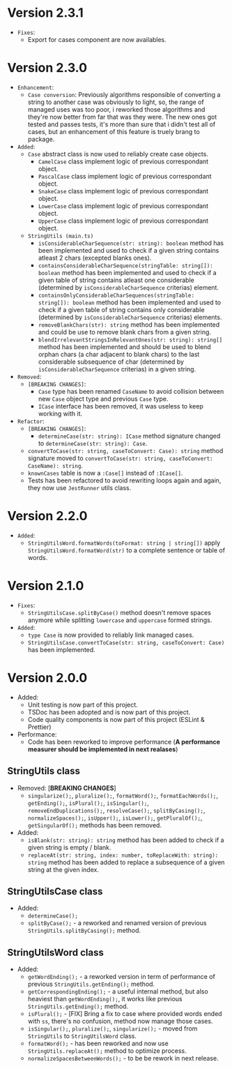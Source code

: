 # Version 2.3.1

- `Fixes`:
  - Export for cases component are now availables.

# Version 2.3.0

- `Enhancement`:
  - `Case conversion`: Previously algorithms responsible of converting a string to another case was obviously to light, so, the range of managed uses was too poor, i reworked those algorithms and they're now better from far that was they were. The new ones got tested and passes tests, it's more than sure that i didn't test all of cases, but an enhancement of this feature is truely brang to package.
- `Added`:
  - `Case` abstract class is now used to reliably create case objects.
    - `CamelCase` class implement logic of previous correspondant object.
    - `PascalCase` class implement logic of previous correspondant object.
    - `SnakeCase` class implement logic of previous correspondant object.
    - `LowerCase` class implement logic of previous correspondant object.
    - `UpperCase` class implement logic of previous correspondant object.
  - `StringUtils (main.ts)`
    - `isConsiderableCharSequence(str: string): boolean` method has been implemented and used to check if a given string contains atleast 2 chars (excepted blanks ones).
    - `containsConsiderableCharSequence(stringTable: string[]): boolean` method has been implemented and used to check if a given table of string contains atleast one considerable (determined by `isConsiderableCharSequence` criterias) element.
    - `containsOnlyConsiderableCharSequences(stringTable: string[]): boolean` method has been implemented and used to check if a given table of string contains only considerable (determined by `isConsiderableCharSequence` criterias) elements.
    - `removeBlankChars(str): string` method has been implemented and could be use to remove blank chars from a given string.
    - `blendIrrelevantStringsInRelevantOnes(str: string): string[]` method has been implemented and should be used to blend orphan chars (a char adjacent to blank chars) to the last considerable subsequence of char (determined by `isConsiderableCharSequence` criterias) in a given string.
- `Removed`:
  - `[BREAKING CHANGES]`:
    - `Case` type has been renamed `CaseName` to avoid collision between new `Case` object type and previous `Case` type.
    - `ICase` interface has been removed, it was useless to keep working with it.
- `Refactor`:
  - `[BREAKING CHANGES]`:
    - `determineCase(str: string): ICase` method signature changed to `determineCase(str: string): Case`.
  - `convertToCase(str: string, caseToConvert: Case): string` method signature moved to `convertToCase(str: string, caseToConvert: CaseName): string`.
  - `knownCases` table is now a `:Case[]` instead of `:ICase[]`.
  - Tests has been refactored to avoid rewriting loops again and again, they now use `JestRunner` utils class.

# Version 2.2.0

- `Added`:
  - `StringUtilsWord.formatWords(toFormat: string | string[])` apply `StringUtilsWord.formatWord(str)` to a complete sentence or table of words.

# Version 2.1.0

- `Fixes`:
  - `StringUtilsCase.splitByCase()` method doesn't remove spaces anymore while splitting `lowercase` and `uppercase` formed strings.
- `Added`:
  - `type Case` is now provided to reliably link managed cases.
  - `StringUtilsCase.convertToCase(str: string, caseToConvert: Case)` has been implemented.

# Version 2.0.0

- Added:
  - Unit testing is now part of this project.
  - TSDoc has been adopted and is now part of this project.
  - Code quality components is now part of this project (ESLint & Prettier)
- Performance:
  - Code has been reworked to improve performance (**A performance measurer should be implemented in next realases**)

## StringUtils class

- Removed: [**BREAKING CHANGES**]
  - `singularize();`, `pluralize();`, `formatWord();`, `formatEachWords();`, `getEnding();`, `isPlural();`, `isSingular();`, `removeEndDuplications();`, `resolveCase();`, `splitByCasing();`, `normalizeSpaces();`, `isUpper();`, `isLower();`, `getPluralOf();`, `getSingularOf();` methods has been removed.
- Added:
  - `isBlank(str: string): string` method has been added to check if a given string is empty / blank.
  - `replaceAt(str: string, index: number, toReplaceWith: string): string` method has been added to replace a subsequence of a given string at the given index.

## StringUtilsCase class

- Added:
  - `determineCase();`
  - `splitByCase();` - a reworked and renamed version of previous `StringUtils.splitByCasing();` method.

## StringUtilsWord class

- Added:
  - `getWordEnding();` - a reworked version in term of performance of previous `StringUtils.getEnding();` method.
  - `getCorrespondingEnding();` - a useful internal method, but also heaviest than `getWordEnding();`, it works like previous `StringUtils.getEnding();` method.
  - `isPlural();` - [FIX] Bring a fix to case where provided words ended with `ss`, there's no confusion, method now manage those cases.
  - `isSingular();`, `pluralize();`, `singularize();` - moved from `StringUtils` to `StringUtilsWord` class.
  - `formatWord();` - has been reworked and now use `StringUtils.replaceAt();` method to optimize process.
  - `normalizeSpacesBetweenWords();` - to be be rework in next release.
